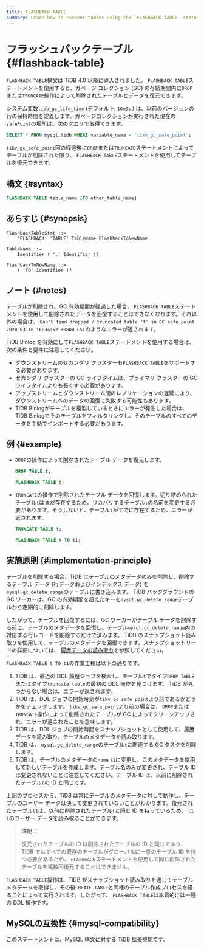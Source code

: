 ```yaml
---
title: FLASHBACK TABLE
summary: Learn how to recover tables using the `FLASHBACK TABLE` statement.
---
```


# フラッシュバックテーブル {#flashback-table}

`FLASHBACK TABLE`構文は TiDB 4.0 以降に導入されました。 `FLASHBACK TABLE`ステートメントを使用すると、ガベージ コレクション (GC) の存続期間内に`DROP`または`TRUNCATE`操作によって削除されたテーブルとデータを復元できます。

システム変数[`tidb_gc_life_time`](/system-variables.md#tidb_gc_life_time-new-in-v50) (デフォルト: `10m0s` ) は、以前のバージョンの行の保持時間を定義します。ガベージコレクションが実行された現在の`safePoint`の場所は、次のクエリで取得できます。

```sql
SELECT * FROM mysql.tidb WHERE variable_name = 'tikv_gc_safe_point';
```

`tikv_gc_safe_point`回の経過後に`DROP`または`TRUNCATE`ステートメントによってテーブルが削除された限り、 `FLASHBACK TABLE`ステートメントを使用してテーブルを復元できます。

## 構文 {#syntax}

```sql
FLASHBACK TABLE table_name [TO other_table_name]
```

## あらすじ {#synopsis}

```ebnf+diagram
FlashbackTableStmt ::=
    'FLASHBACK' 'TABLE' TableName FlashbackToNewName

TableName ::=
    Identifier ( '.' Identifier )?

FlashbackToNewName ::=
    ( 'TO' Identifier )?
```

## ノート {#notes}

テーブルが削除され、GC 有効期間が経過した場合、 `FLASHBACK TABLE`ステートメントを使用して削除されたデータを回復することはできなくなります。それ以外の場合は、 `Can't find dropped / truncated table 't' in GC safe point 2020-03-16 16:34:52 +0800 CST`のようなエラーが返されます。

TiDB Binlog を有効にして`FLASHBACK TABLE`ステートメントを使用する場合は、次の条件と要件に注意してください。

-   ダウンストリームのセカンダリ クラスターも`FLASHBACK TABLE`をサポートする必要があります。
-   セカンダリ クラスターの GC ライフタイムは、プライマリ クラスターの GC ライフタイムよりも長くする必要があります。
-   アップストリームとダウンストリーム間のレプリケーションの遅延により、ダウンストリームへのデータの回復に失敗する可能性もあります。
-   TiDB Binlogがテーブルを複製しているときにエラーが発生した場合は、TiDB Binlogでそのテーブルをフィルタリングし、そのテーブルのすべてのデータを手動でインポートする必要があります。

## 例 {#example}

-   `DROP`の操作によって削除されたテーブル データを復元します。

    ```sql
    DROP TABLE t;
    ```

    ```sql
    FLASHBACK TABLE t;
    ```

-   `TRUNCATE`の操作で削除されたテーブル データを回復します。切り詰められたテーブル`t`はまだ存在するため、リカバリするテーブル`t`の名前を変更する必要があります。そうしないと、テーブル`t`がすでに存在するため、エラーが返されます。

    ```sql
    TRUNCATE TABLE t;
    ```

    ```sql
    FLASHBACK TABLE t TO t1;
    ```

## 実施原則 {#implementation-principle}

テーブルを削除する場合、TiDB はテーブルのメタデータのみを削除し、削除するテーブル データ (行データおよびインデックス データ) を`mysql.gc_delete_range`のテーブルに書き込みます。 TiDB バックグラウンドの GC ワーカーは、GC の有効期間を超えたキーを`mysql.gc_delete_range`テーブルから定期的に削除します。

したがって、テーブルを回復するには、GC ワーカーがテーブル データを削除する前に、テーブルのメタデータを回復し、テーブル`mysql.gc_delete_range`内の対応する行レコードを削除するだけで済みます。 TiDB のスナップショット読み取りを使用して、テーブルのメタデータを回復できます。スナップショットリードの詳細については、 [履歴データの読み取り](/read-historical-data.md)を参照してください。

`FLASHBACK TABLE t TO t1`の作業工程は以下の通りです。

1.  TiDB は、最近の DDL 履歴ジョブを検索し、テーブル`t`でタイプ`DROP TABLE`またはタイプ`truncate table`の最初の DDL 操作を見つけます。 TiDB が見つからない場合は、エラーが返されます。
2.  TiDB は、DDL ジョブの開始時刻が`tikv_gc_safe_point`より前であるかどうかをチェックします。 `tikv_gc_safe_point`より前の場合は、 `DROP`または`TRUNCATE`操作によって削除されたテーブルが GC によってクリーンアップされ、エラーが返されたことを意味します。
3.  TiDB は、DDL ジョブの開始時間をスナップショットとして使用して、履歴データを読み取り、テーブルのメタデータを読み取ります。
4.  TiDB は、 `mysql.gc_delete_range`のテーブル`t`に関連する GC タスクを削除します。
5.  TiDB は、テーブルのメタデータの`name` `t1`に変更し、このメタデータを使用して新しいテーブルを作成します。テーブル名のみが変更され、テーブル ID は変更されないことに注意してください。テーブル ID は、以前に削除されたテーブル`t`の ID と同じです。

上記のプロセスから、TiDB は常にテーブルのメタデータに対して動作し、テーブルのユーザー データは決して変更されていないことがわかります。復元されたテーブル`t1`は、以前に削除されたテーブル`t`と同じ ID を持っているため、 `t1` `t`のユーザー データを読み取ることができます。

> **注記：**
>
> 復元されたテーブルの ID は削除されたテーブルの ID と同じであり、TiDB ではすべての既存のテーブルがグローバルに一意のテーブル ID を持つ必要があるため、 `FLASHBACK`ステートメントを使用して同じ削除されたテーブルを複数回復元することはできません。

`FLASHBACK TABLE`操作は、TiDB がスナップショット読み取りを通じてテーブル メタデータを取得し、その後`CREATE TABLE`と同様のテーブル作成プロセスを経ることによって実行されます。したがって、 `FLASHBACK TABLE`は本質的には一種の DDL 操作です。

## MySQLの互換性 {#mysql-compatibility}

このステートメントは、MySQL 構文に対する TiDB 拡張機能です。
